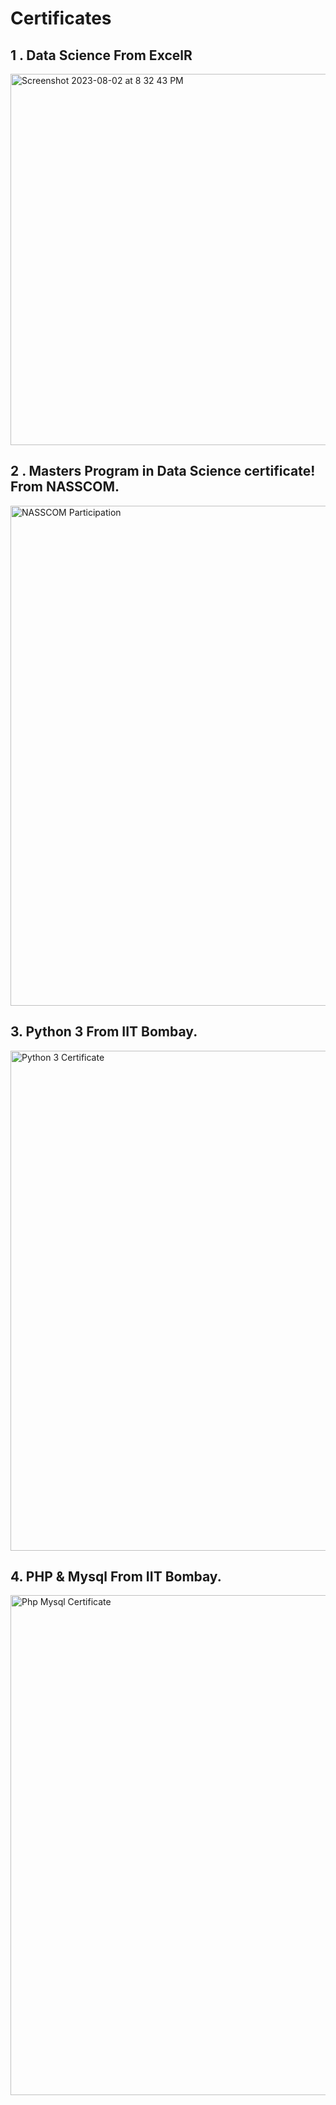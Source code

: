 # Certificates

## 1 . Data Science From ExcelR

<img width="594" alt="Screenshot 2023-08-02 at 8 32 43 PM" src="https://github.com/Vrushabh-Pol/Certificates/assets/126774806/10ce2764-c7d7-4163-adfe-11396c844912">

## 2 . Masters Program in Data Science certificate! From NASSCOM.

<img width="800" alt="NASSCOM Participation" src="https://github.com/Vrushabh-Pol/Certificates/assets/126774806/d32baf66-01c3-4332-99d4-1e72c356db28">

## 3. Python 3 From IIT Bombay.

<img width="800" alt="Python 3 Certificate" src="https://github.com/Vrushabh-Pol/Certificates/assets/126774806/4b70e383-6dcd-4f27-9948-3fb46106151d">

## 4. PHP & Mysql From IIT Bombay.

<img width="800" alt="Php Mysql Certificate" src="https://github.com/Vrushabh-Pol/Certificates/assets/126774806/6c684fd6-0a97-48f8-9c0e-d9872b242f6c">

